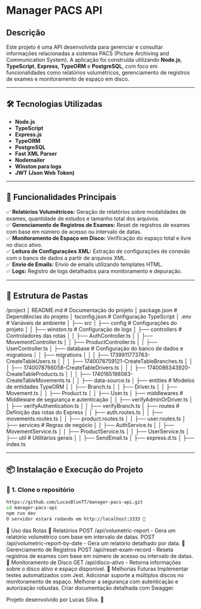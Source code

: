 # Manager PACS API

## Descrição
Este projeto é uma API desenvolvida para gerenciar e consultar informações relacionadas a sistemas PACS (Picture Archiving and Communication System). A aplicação foi construída utilizando **Node.js**, **TypeScript**, **Express**, **TypeORM** e **PostgreSQL**, com foco em funcionalidades como relatórios volumétricos, gerenciamento de registros de exames e monitoramento de espaço em disco.

---

## 🛠 Tecnologias Utilizadas
- **Node.js**
- **TypeScript**
- **Express.js**
- **TypeORM**
- **PostgreSQL**
- **Fast XML Parser**
- **Nodemailer**
- **Winston para logs**
- **JWT (Json Web Token)**

---

## 📌 Funcionalidades Principais

✅ **Relatórios Volumétricos:** Geração de relatórios sobre modalidades de exames, quantidade de estudos e tamanho total dos arquivos.  
✅ **Gerenciamento de Registros de Exames:** Reset de registros de exames com base em número de acesso ou intervalo de datas.  
✅ **Monitoramento de Espaço em Disco:** Verificação do espaço total e livre no disco ativo.  
✅ **Leitura de Configurações XML:** Extração de configurações de conexão com o banco de dados a partir de arquivos XML.  
✅ **Envio de Emails:** Envio de emails utilizando templates HTML.  
✅ **Logs:** Registro de logs detalhados para monitoramento e depuração.  

---

## 📂 Estrutura de Pastas
/project
│   README.md    # Documentação do projeto
│   package.json # Dependências do projeto
│   tsconfig.json # Configuração TypeScript
│   .env         # Variáveis de ambiente
│
├── src
│   ├── config         # Configurações do projeto
│   │   ├── winston.ts # Configuração de logs
│   ├── controllers    # Controladores das rotas
│   │   ├── AuthController.ts
│   │   ├── MovementController.ts
│   │   ├── ProductController.ts
│   │   ├── UserController.ts
│   ├── database       # Configuração do banco de dados e migrations
│   │   ├── migrations
│   │   │   ├── 1739911773763-CreateTableUsers.ts
│   │   │   ├── 1740078759121-CreateTableBranches.ts
│   │   │   ├── 1740078766058-CreateTableDrivers.ts
│   │   │   ├── 1740086343920-CreateTableProducts.ts
│   │   │   ├── 1740165198083-CreateTableMovements.ts
│   │   ├── data-source.ts
│   ├── entities       # Modelos de entidades TypeORM
│   │   ├── Branch.ts
│   │   ├── Driver.ts
│   │   ├── Movement.ts
│   │   ├── Product.ts
│   │   ├── User.ts
│   ├── middlewares    # Middleware de segurança e autenticação
│   │   ├── verifyAdminOrDriver.ts
│   │   ├── verifyAuthentication.ts
│   │   ├── verifyBranch.ts
│   ├── routes        # Definição das rotas do Express
│   │   ├── auth.routes.ts
│   │   ├── movements.routes.ts
│   │   ├── product.routes.ts
│   │   ├── user.routes.ts
│   ├── services      # Regras de negócio
│   │   ├── AuthService.ts
│   │   ├── MovementService.ts
│   │   ├── ProductService.ts
│   │   ├── UserService.ts
│   ├── util         # Utilitários gerais
│   │   ├── SendEmail.ts
│   ├── express.d.ts
│   ├── index.ts


---

## 📦 Instalação e Execução do Projeto

### 🔹 1. Clone o repositório
```sh
https://github.com/LucasBlunTT/manager-pacs-api.git
cd manager-pacs-api
npm run dev
O servidor estará rodando em http://localhost:3333 🚀
```
🔹 Uso das Rotas
📌 Relatórios
POST /api/volumetric-report - Gera um relatório volumétrico com base em intervalo de datas.
POST /api/volumetric-report-by-date - Gera um relatório detalhado por data.
📌 Gerenciamento de Registros
POST /api/reset-exam-record - Reseta registros de exames com base em número de acesso ou intervalo de datas.
📌 Monitoramento de Disco
GET /api/disco-ativo - Retorna informações sobre o disco ativo e espaço disponível.
🚀 Melhorias Futuras
Implementar testes automatizados com Jest.
Adicionar suporte a múltiplos discos no monitoramento de espaço.
Melhorar a segurança com autenticação e autorização robustas.
Criar documentação detalhada com Swagger.

Projeto desenvolvido por Lucas Silva. 🎯